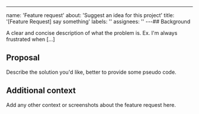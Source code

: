 ---
name: 'Feature request'
about: 'Suggest an idea for this project'
title: '[Feature Request] say something'
labels: ''
assignees: ''
---## Background

A clear and concise description of what the problem is. Ex. I'm always frustrated when [...]

## Proposal

Describe the solution you'd like, better to provide some pseudo code.

## Additional context

Add any other context or screenshots about the feature request here.
